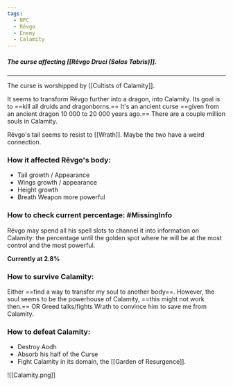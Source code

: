 ```yaml
---
tags:
  - NPC
  - Rêvgo
  - Enemy
  - Calamity
---
```

##### The curse affecting [[Rêvgo Druci (Solas Tabris)]].
---

The curse is worshipped by [[Cultists of Calamity]].

It seems to transform Rêvgo further into a dragon, into Calamity. Its goal is to ==kill all druids and dragonborns.== It's an ancient curse ==given from an ancient dragon 10 000 to 20 000 years ago.== There are a couple million souls in Calamity.

Rêvgo's tail seems to resist to [[Wrath]]. Maybe the two have a weird connection. 

### How it affected Rêvgo's body:

- Tail growth / Appearance
- Wings growth / appearance
- Height growth
- Breath Weapon more powerful

### How to check current percentage: #MissingInfo 

Rêvgo may spend all his spell slots to channel it into information on Calamity: the percentage until the golden spot where he will be at the most control and the most powerful.

**Currently at 2.8%**


### How to survive Calamity:

Either ==find a way to transfer my soul to another body==. However, the soul seems to be the powerhouse of Calamity, ==this might not work then.==
OR
Greed talks/fights Wrath to convince him to save me from Calamity.

### How to defeat Calamity:
- Destroy Aodh
- Absorb his half of the Curse
- Fight Calamity in its domain, the [[Garden of Resurgence]].

![[Calamity.png]]